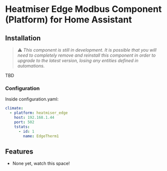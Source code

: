 # Heatmiser Edge Modbus Component (Platform) for Home Assistant

## Installation

> :warning: _This component is still in development. It is possible that you will need to completely remove and reinstall this component in order to upgrade to the latest version, losing any entities defined in automations._

TBD

### Configuration

Inside configuration.yaml:

```yaml
climate:
  - platform: heatmiser_edge
    host: 192.168.1.44
    port: 502
    tstats:
      - id: 1
        name: EdgeTherm1
```

## Features

- None yet, watch this space!

